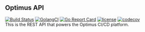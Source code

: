 Optimus API
---
[![Build Status](https://travis-ci.org/cloudflavor/optimus-api.svg?branch=master)](https://travis-ci.org/cloudflavor/optimus-api)
[![GolangCI](https://golangci.com/badges/github.com/cloudflavor/optimus-api.svg)](https://golangci.com)
[![Go Report Card](https://goreportcard.com/badge/github.com/cloudflavor/optimus-api)](https://goreportcard.com/report/github.com/cloudflavor/optimus-api)
[![license](https://img.shields.io/badge/license-Apache%20v2-orange.svg)](https://raw.githubusercontent.com/cloudflavor/optimus-api/master/LICENSE)
[![codecov](https://codecov.io/gh/cloudflavor/optimus-api/branch/master/graph/badge.svg)](https://codecov.io/gh/cloudflavor/optimus-api)  
This is the REST API that powers the Optimus CI/CD platform.  
